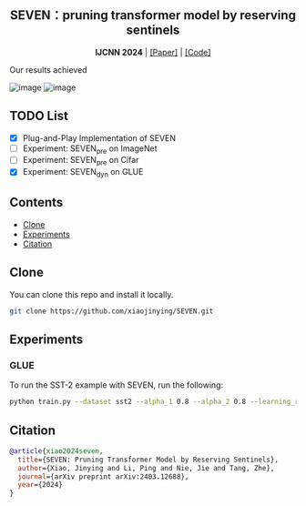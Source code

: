 <h2 align="center">SEVEN：pruning transformer model by reserving sentinels</h2>
<p align="center"><b>IJCNN 2024</b> | <a href="https://arxiv.org/pdf/2403.12688.pdf">[Paper]</a> | <a href="https://github.com/xiaojinying/SEVEN">[Code]</a> </p>

Our results achieved

![image](https://github.com/xiaojinying/SEVEN/fig/plot1.png)
![image](https://github.com/xiaojinying/SEVEN/fig/plot2.png)


## TODO List

- [x] Plug-and-Play Implementation of SEVEN
- [ ] Experiment: SEVEN<sub>pre</sub> on ImageNet
- [ ] Experiment: SEVEN<sub>pre</sub> on Cifar
- [x] Experiment: SEVEN<sub>dyn</sub> on GLUE

## Contents
- [Clone](#install)
- [Experiments](#experiments)
- [Citation](#citation)

## Clone

You can clone this repo and install it locally.

```bash
git clone https://github.com/xiaojinying/SEVEN.git
```


## Experiments

### GLUE

To run the SST-2 example with SEVEN, run the following:
```bash
python train.py --dataset sst2 --alpha_1 0.8 --alpha_2 0.8 --learning_rate 2e-5 --epoch 10 --batchsize 32 --pruning_algo SEVEN --target_ratio 0.6
```

## Citation
```bibtex
@article{xiao2024seven,
  title={SEVEN: Pruning Transformer Model by Reserving Sentinels},
  author={Xiao, Jinying and Li, Ping and Nie, Jie and Tang, Zhe},
  journal={arXiv preprint arXiv:2403.12688},
  year={2024}
}
```
